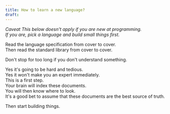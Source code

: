 ```yaml
---
title: How to learn a new language?
draft:
---
```

*Caveat* 
*This below doesn't apply if you are new at programming.*  
*If you are, pick a language and build small things first.*  

Read the language specification from cover to cover.  
Then read the standard library from cover to cover.  

Don't stop for too long if you don't understand something.  

Yes it's going to be hard and tedious.  
Yes it won't make you an expert immediately.  
This is a first step.  
Your brain will index these documents.   
You will then know where to look.   
It's a good bet to assume that these documents are the best source of truth.  

Then start building things.